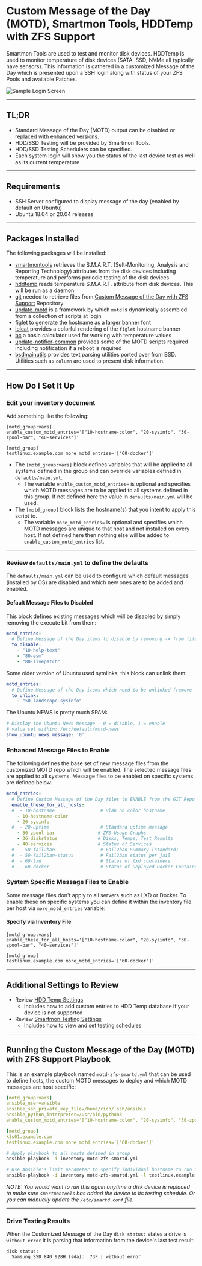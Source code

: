 # Custom Message of the Day (MOTD), Smartmon Tools, HDDTemp with ZFS Support

Smartmon Tools are used to test and monitor disk devices. HDDTemp is used to monitor temperature of disk devices (SATA, SSD, NVMe all typically have sensors).  This information is gathered in a customized Message of the Day which is presented upon a SSH login along with status of your ZFS Pools and available Patches.

![Sample Login Screen](images/colors_from_dropdown.png)

---

## TL;DR

* Standard Message of the Day (MOTD) output can be disabled or replaced with enhanced versions.
* HDD/SSD Testing will be provided by Smartmon Tools.
* HDD/SSD Testing Schedulers can be specified.
* Each system login will show you the status of the last device test as well as its current temperature

---

## Requirements

* SSH Server configured to display message of the day (enabled by default on Ubuntu)
* Ubuntu 18.04 or 20.04 releases

---

## Packages Installed

The following packages will be installed:

* [smartmontools](https://en.wikipedia.org/wiki/Smartmontools) retrieves the S.M.A.R.T. (Selt-Monitoring, Analysis and Reporting Technology) attributes from the disk devices including temperature and performs periodic testing of the disk devices
* [hddtemp](https://wiki.archlinux.org/index.php/Hddtemp) reads temperature S.M.A.R.T.  attribute from disk devices. This will be run as a daemon
* [git](https://en.wikipedia.org/wiki/Git) needed to retrieve files from [Custom Message of the Day with ZFS Support](https://gitea.rich-durso.us/reefland/motd) Repository
* [update-motd](http://manpages.ubuntu.com/manpages/focal/man5/update-motd.5.html) is a framework by which `motd` is dynamically assembled from a collection of scripts at login
* [figlet](https://en.wikipedia.org/wiki/FIGlet) to generate the hostname as a larger banner font
* [lolcat](http://manpages.ubuntu.com/manpages/focal/man6/lolcat.6.html) provides a colorful rendering of the `figlet` hostname banner
* [bc](https://en.wikipedia.org/wiki/Bc_(programming_language)) a basic calculator used for working with temperature values
* [update-notifier-common](https://packages.ubuntu.com/focal/update-notifier-common) provides some of the MOTD scripts required including notification if a reboot is required
* [bsdmainutils](https://launchpad.net/ubuntu/focal/+package/bsdmainutils) provides text parsing utilities ported over from BSD. Utilities such as `column` are used to present disk information.

---

## How Do I Set It Up

### Edit your inventory document

Add something like the following:

```shell
[motd_group:vars]
enable_custom_motd_entries='["10-hostname-color", "20-sysinfo", "30-zpool-bar", "40-services"]'

[motd_group]
testlinux.example.com more_motd_entries='["60-docker"]'
```

* The `[motd_group:vars]` block defines variables that will be applied to all systems defined in the group and can override variables defined in `defaults/main.yml`.
  * The variable `enable_custom_motd_entries=` is optional and specifies which MOTD messages are to be applied to all systems defined in this group.  If not defined here the value in `defaults/main.yml` will be used.
* The `[motd_group]` block lists the hostname(s) that you intent to apply this script to.
  * The variable `more_motd_entries=` is optional and specifies which MOTD messages are unique to that host and not installed on every host.  If not defined here then nothing else will be added to `enable_custom_motd_entries` list.

---

### Review `defaults/main.yml` to define the defaults

The `defaults/main.yml` can be used to configure which default messages (installed by OS) are disabled and which new ones are to be added and enabled.

#### Default Message Files to Disabled

This block defines existing messages which will be disabled by simply removing the execute bit from them:

```yaml
motd_entries:
  # Define Message of the Day items to disable by removing -x from file
  to_disable:
    - "10-help-text"
    - "80-esm"
    - "80-livepatch"
```

Some older version of Ubuntu used symlinks, this block can unlink them:

```yaml
motd_entries:
  # Define Message of the Day items which need to be unlinked (remove -x does not work)
  to_unlink:
    - "50-landscape-sysinfo"
```

The Ubuntu NEWS is pretty much SPAM:

```yaml
# Display the Ubuntu News Message - 0 = disable, 1 = enable
# value set within: /etc/default/motd-news
show_ubuntu_news_message: '0'
```

### Enhanced Message Files to Enable

The following defines the base set of new message files from the customized MOTD repo which will be enabled.  The selected message files are applied to all systems.  Message files to be enabled on specific systems are defined below.

```yaml
motd_entries:
  # Define Custom Message of the Day files to ENABLE from the GIT Repo to all hosts
  enable_these_for_all_hosts:
  #  - 10-hostname                 # Blah no color hostname
    - 10-hostname-color
    - 20-sysinfo
  #  - 20-uptime                   # Standard uptime message  
    - 30-zpool-bar                # ZFS Usage Graphs
    - 36-diskstatus               # Disks, Temps, Test Results
    - 40-services                 # Status of Services
  #  - 50-fail2ban                 # Fail2ban Summary (standard)
  #  - 50-fail2ban-status          # Fail2ban status per jail
  #  - 60-lxd                      # Status of lxd containers
  #  - 60-docker                   # Status of Deployed Docker Containers
```

### System Specific Message Files to Enable

Some message files don't apply to all servers such as LXD or Docker.  To enable these on specific systems you can define it within the inventory file per host via `more_motd_entries` variable:

#### Specify via Inventory File

```shell
[motd_group:vars]
enable_these_for_all_hosts='["10-hostname-color", "20-sysinfo", "30-zpool-bar", "40-services"]'

[motd_group]
testlinux.example.com more_motd_entries='["60-docker"]'
```

---

## Additional Settings to Review

* Review [HDD Temp Settings](docs/hdd-temp-settings.md)
  * Includes how to add custom entries to HDD Temp database if your device is not supported
* Review [Smartmon Testing Settings](docs/smartmon-tests.md)
  * Includes how to view and set testing schedules
  
---

## Running the Custom Message of the Day (MOTD) with ZFS Support Playbook

This is an example playbook named `motd-zfs-smartd.yml` that can be used to define hosts, the custom MOTD messages to deploy and which MOTD messages are host specific:

```yml
[motd_group:vars]
ansible_user=ansible
ansible_ssh_private_key_file=/home/rich/.ssh/ansible
ansible_python_interpreter=/usr/bin/python3
enable_custom_motd_entries='["10-hostname-color", "20-sysinfo", "30-zpool-bar", "40-services"]'

[motd_group]
k3s01.example.com
testlinux.example.com more_motd_entries='["60-docker"]'
```

```bash
# Apply playbook to all hosts defined in group
ansible-playbook -i inventory motd-zfs-smartd.yml

# Use Ansible's limit parameter to specify individual hostname to run on:
ansible-playbook -i inventory motd-zfs-smartd.yml -l testlinux.example.com
```

_NOTE: You would want to run this again anytime a disk device is replaced to make sure `smartmontools` has added the device to its testing schedule. Or you can manually update the `/etc/smartd.conf` file._

---

### Drive Testing Results

When the Customized Message of the Day `disk status:` states a drive is `without error` it is parsing that information from the device's last test result:

```text
disk status:
  Samsung_SSD_840_928H (sda):  73F | without error
```
